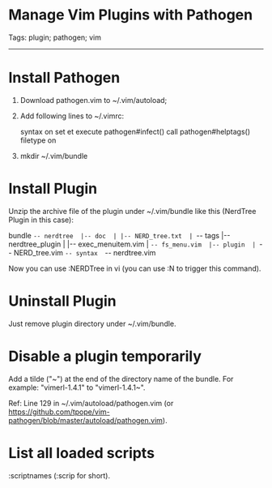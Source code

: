 # Manage Vim Plugins with Pathogen
Tags: plugin; pathogen; vim

------

# Install Pathogen

1. Download pathogen.vim to ~/.vim/autoload;

1. Add following lines to ~/.vimrc:

    syntax on
    set et
    execute pathogen#infect()
    call pathogen#helptags()
    filetype on

1. mkdir ~/.vim/bundle

# Install Plugin

Unzip the archive file of the plugin under ~/.vim/bundle like this (NerdTree Plugin in this case):

bundle 
`-- nerdtree 
 |-- doc 
 | |-- NERD_tree.txt 
 | `-- tags 
 |-- nerdtree_plugin 
 | |-- exec_menuitem.vim 
 | `-- fs_menu.vim 
 |-- plugin 
 | `-- NERD_tree.vim 
 `-- syntax 
  `-- nerdtree.vim 

Now you can use :NERDTree in vi (you can use :N<tab> to trigger this command).

# Uninstall Plugin

Just remove plugin directory under ~/.vim/bundle.

# Disable a plugin temporarily

Add a tilde ("~") at the end of the directory name of the bundle. For example: "vimerl-1.4.1" to "vimerl-1.4.1~".

Ref: Line 129 in ~/.vim/autoload/pathogen.vim (or https://github.com/tpope/vim-pathogen/blob/master/autoload/pathogen.vim). 

# List all loaded scripts

:scriptnames (:scrip for short).
